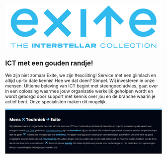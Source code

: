 ![Exite logo](https://github.com/exite-org/.github/blob/main/images/exite-custom-logo-blue.png)

## ICT met een gouden randje!

We zijn niet zomaar Exite, we zijn #exciiiting! Service met een glimlach en altijd up-to date kennis! Hoe we dat doen? Simpel. Wij investeren in onze mensen.
Ultieme beleving van ICT begint met steengoed advies, gaat over in een oplossing waarmee jouw organisatie werkelijk geholpen wordt en wordt geborgd door support met kennis over jou en de branche waarin je actief bent. Onze specialisten maken dit mogelijk.

![Exite banner](https://github.com/exite-org/.github/blob/main/images/exite-banner.png)
